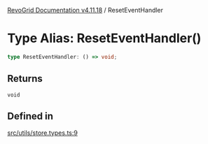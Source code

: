 [RevoGrid Documentation v4.11.18](README.md) / ResetEventHandler

# Type Alias: ResetEventHandler()

```ts
type ResetEventHandler: () => void;
```

## Returns

`void`

## Defined in

[src/utils/store.types.ts:9](https://github.com/revolist/revogrid/blob/1653ad6831cb8c4a18b49e381a14df0c317a2084/src/utils/store.types.ts#L9)
